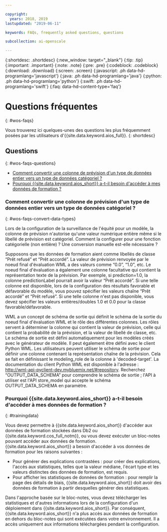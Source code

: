 ```yaml
---

copyright:
  years: 2018, 2019
lastupdated: "2019-06-11"

keywords: FAQs, frequently asked questions, questions

subcollection: ai-openscale

---
```


{:shortdesc: .shortdesc}
{:new_window: target="_blank"}
{:tip: .tip}
{:important: .important}
{:note: .note}
{:pre: .pre}
{:codeblock: .codeblock}
{:download: .download}
{:screen: .screen}
{:javascript: .ph data-hd-programlang='javascript'}
{:java: .ph data-hd-programlang='java'}
{:python: .ph data-hd-programlang='python'}
{:swift: .ph data-hd-programlang='swift'}
{:faq: data-hd-content-type='faq'}

# Questions fréquentes
{: #wos-faqs}

Vous trouverez ici quelques-unes des questions les plus fréquemment posées par les utilisateurs d'{{site.data.keyword.aios_full}}.
{: shortdesc}

## Questions
{: #wos-faqs-questions}

- [Comment convertir une colonne de prévision d'un type de données entier vers un type de données catégoriel ?](#wos-faqs-convert-data-types)
- [Pourquoi {{site.data.keyword.aios_short}} a-t-il besoin d'accéder à mes données de formation ?](#trainingdata)

### Comment convertir une colonne de prévision d'un type de données entier vers un type de données catégoriel ?
{: #wos-faqs-convert-data-types}

Lors de la configuration de la surveillance de l'équité pour un modèle,
la colonne de prévision n'autorise qu'une valeur numérique entière
même si le libellé de prévision est catégoriel.
Comment la configurer pour une fonction catégorielle (non entière) ? Une conversion manuelle est-elle nécessaire ? 

Supposons que les données de formation aient comme libellés de classe “Prêt refusé” et “Prêt accordé”. La valeur de prévision renvoyée par le noeud final d'évaluation WML a des valeurs comme “0.0”, “1.0", etc.
Le noeud final d'évaluation a également une colonne facultative qui contient la représentation texte de la prévision. Par exemple, si prediction=1.0, la colonne predictionLabel pourrait avoir la valeur “Prêt accordé”. Si une telle colonne est disponible,
lors de la configuration des résultats favorable et défavorable du modèle, vous pouvez spécifier les valeurs chaîne “Prêt accordé” et “Prêt refusé”. Si une telle colonne n'est pas disponible, vous devez spécifier les valeurs entières/doubles 1.0 et 0.0 pour la classe favorable/défavorable.

WML a un concept de schéma de sortie qui définit le schéma de la sortie du noeud final d'évaluation WML et le rôle des différentes colonnes. Les rôles servent à déterminer la colonne qui contient la valeur de prévision,
celle qui contient la probabilité de la prévision, et la valeur de libellé de classe, etc.
Le schéma de sortie est défini automatiquement pour les modèles créés avec le générateur de modèle. Il peut également être défini avec le client Python WML. Les utilisateurs peuvent utiliser le schéma de sortie pour définir une colonne contenant la représentation chaîne de la prévision. Cela se fait en définissant le modeling_role de la colonne à 'decoded-target'. La documentation du client Python WML est disponible à l'adresse : http://wml-api-pyclient-dev.mybluemix.net/#repository. Recherchez “OUTPUT_DATA_SCHEMA” pour comprendre le schéma de sortie ; l'API à utiliser est l'API store_model qui accepte le schéma OUTPUT_DATA_SCHEMA en paramètre.

### Pourquoi {{site.data.keyword.aios_short}} a-t-il besoin d'accéder à mes données de formation ?
{: #trainingdata}

Vous devez permettre à {{site.data.keyword.aios_short}} d'accéder aux données de formation stockées dans Db2 ou {{site.data.keyword.cos_full_notm}}, ou vous devez exécuter un bloc-notes pouvant accéder aux données de formation. {{site.data.keyword.aios_short}} a besoin d'accéder à vos données de formation pour les raisons suivantes :

- Pour générer des explications contrastées : pour créer des explications, l'accès aux statistiques, telles que la valeur médiane, l'écart type et les valeurs distinctes des données de formation, est requis.
- Pour afficher les statistiques de données de formation : pour remplir la page des détails de biais, {{site.data.keyword.aios_short}} doit avoir des données de formation à partir desquelles générer des statistiques.

<!---
- To compute drift: Training data is required to build the drift detection model.
- To identify and suggest features to monitor for fairness: {{site.data.keyword.aios_short}} needs access to training data to suggest reference and monitored ranges.
--->

Dans l'approche basée sur le bloc-notes, vous devez télécharger les statistiques et d'autres informations lors de la configuration d'un déploiement dans {{site.data.keyword.aios_short}}. Par conséquent, {{site.data.keyword.aios_short}} n'a plus accès aux données de formation en dehors du bloc-notes qui sont exécutées dans votre environnement. Il a accès uniquement aux informations téléchargées pendant la configuration.


